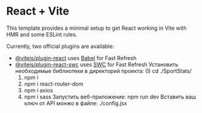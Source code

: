 # React + Vite

This template provides a minimal setup to get React working in Vite with HMR and some ESLint rules.

Currently, two official plugins are available:

- [@vitejs/plugin-react](https://github.com/vitejs/vite-plugin-react/blob/main/packages/plugin-react/README.md) uses [Babel](https://babeljs.io/) for Fast Refresh
- [@vitejs/plugin-react-swc](https://github.com/vitejs/vite-plugin-react-swc) uses [SWC](https://swc.rs/) for Fast Refresh
Установить необходимые библиотеки в директорий проекта:
    0) cd ./SportStats/
    1) npm i
    2) npm i react-router-dom
    3) npm i axios
    4) npm i sass
Запустить веб-приложение:
    npm run dev
Вставить ваш ключ от API монжо в файле:
    ./config.jsx
